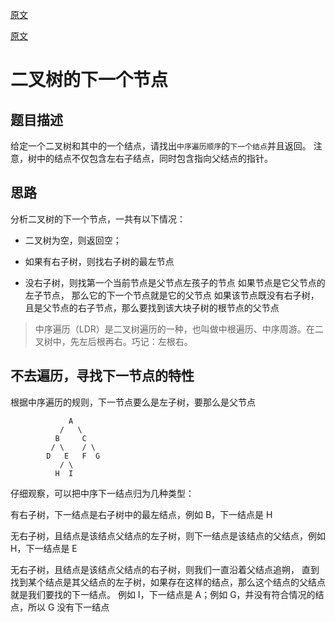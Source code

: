 
[原文](https://github.com/lwy2016/Leetcode/blob/master/SwordOffer/57.%E4%BA%8C%E5%8F%89%E6%A0%91%E7%9A%84%E4%B8%8B%E4%B8%80%E4%B8%AA%E8%8A%82%E7%82%B9.md)

[原文](https://blog.nowcoder.net/n/788a8ff4beaa4f9cb118381e68b8ef7d)

# 二叉树的下一个节点

## 题目描述
给定一个二叉树和其中的一个结点，请找出`中序遍历顺序`的`下一个结点`并且返回。
注意，树中的结点不仅包含左右子结点，同时包含指向父结点的指针。

## 思路
分析二叉树的下一个节点，一共有以下情况：

- 二叉树为空，则返回空； 

- 如果有右子树，则找右子树的最左节点 

- 没右子树，则找第一个当前节点是父节点左孩子的节点 如果节点是它父节点的左子节点，
那么它的下一个节点就是它的父节点 如果该节点既没有右子树，
且是父节点的右子节点，那么要找到该大块子树的根节点的父节点

> 中序遍历（LDR）是二叉树遍历的一种，也叫做中根遍历、中序周游。在二叉树中，先左后根再右。巧记：左根右。

##  不去遍历，寻找下一节点的特性

根据中序遍历的规则，下一节点要么是左子树，要那么是父节点

```
             A
           /   \
          B     C
         / \    / \
        D   E   F  G
           / \
          H  I
```
仔细观察，可以把中序下一结点归为几种类型：
 
有右子树，下一结点是右子树中的最左结点，例如 B，下一结点是 H
 
无右子树，且结点是该结点父结点的左子树，则下一结点是该结点的父结点，例如 H，下一结点是 E
 
无右子树，且结点是该结点父结点的右子树，则我们一直沿着父结点追朔，
直到找到某个结点是其父结点的左子树，如果存在这样的结点，那么这个结点的父结点就是我们要找的下一结点。
例如 I，下一结点是 A；例如 G，并没有符合情况的结点，所以 G 没有下一结点



